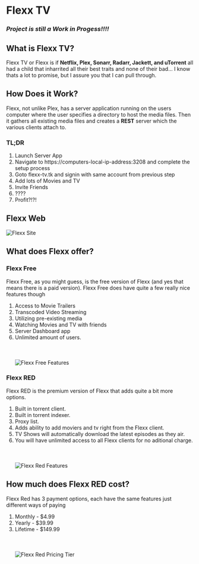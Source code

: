 # Flexx TV
### ***Project is still a Work in Progess!!!!***
## What is Flexx TV?
Flexx TV or Flexx is if **Netflix, Plex, Sonarr, Radarr, Jackett, and uTorrent** all had a child that inharrited all their best traits and none of their bad...
I know thats a lot to promise, but I assure you that I can pull through.

## How Does it Work?
Flexx, not unlike Plex, has a server application running on the users computer where the user specifies a directory to host the media files.  Then it gathers all existing media files and creates a **REST** server which the various clients attach to.
### TL;DR
1. Launch Server App
2. Navigate to https://computers-local-ip-address:3208 and complete the setup process
3. Goto flexx-tv.tk and signin with same account from previous step
4. Add lots of Movies and TV
5. Invite Friends
6. ????
7. Profit?!?!
## Flexx Web
![Flexx Site](https://i.imgur.com/bHIoAnQ.png)
## What does Flexx offer?
### Flexx Free
Flexx Free, as you might guess, is the free version of Flexx (and yes that means there is a paid version).  Flexx Free does have quite a few really nice features though
1. Access to Movie Trailers
2. Transcoded Video Streaming
3. Utilizing pre-existing media
4. Watching Movies and TV with friends
5. Server Dashboard app
6. Unlimited amount of users.
<br></br><br></br>
![Flexx Free Features](https://i.imgur.com/mOirS1S.png)
### Flexx RED
Flexx RED is the premium version of Flexx that adds quite a bit more options.
1. Built in torrent client.
2. Built in torrent indexer.
3. Proxy list.
4. Adds ability to add moviers and tv right from the Flexx client.
5. TV Shows will automatically download the latest episodes as they air.
6. You will have unlimited access to all Flexx clients for no aditional charge.
<br></br><br></br>
![Flexx Red Features](https://i.imgur.com/X8ShbAU.png)
## How much does Flexx RED cost?
Flexx Red has 3 payment options, each have the same features just different ways of paying
1. Monthly - $4.99
2. Yearly - $39.99
3. Lifetime - $149.99
<br></br><br></br>
![Flexx Red Pricing Tier](https://i.imgur.com/s3sdZPR.png)
